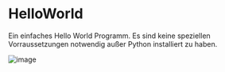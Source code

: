 # HelloWorld

Ein einfaches Hello World Programm.
Es sind keine speziellen Vorraussetzungen notwendig außer Python installiert zu haben.

![image](https://user-images.githubusercontent.com/69789627/144417011-07578d93-c6e8-4bf4-909c-5f8e1f3dc6fa.png)

